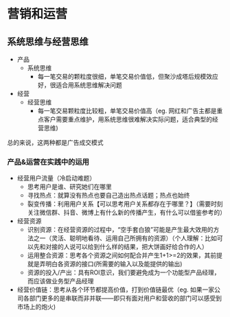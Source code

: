 # 营销和运营

## 系统思维与经营思维

* 产品
  * 系统思维
    * 每一笔交易的颗粒度很细，单笔交易价值低，但聚沙成塔后规模效应好，很适合用系统思维解决问题
* 经营
  * 经营思维
    * 每一笔交易颗粒度比较粗，单笔交易价值高（eg. 网红和广告主都是重点客户需要重点维护，用系统思维很难解决实际问题，适合典型的经营思维\)

总的来说，这两种都是广告成交模式

### 产品&运营在实践中的运用

* 经营用户流量（冷启动难题）
  * 思考用户是谁、研究她们在哪里
  * 寻找热点：就算没有热点也要自己造出热点话题；热点也始终
  * 裂变传播：利用用户关系【可以思考用户关系都存在于哪里？】（需要时刻关注微信群、抖音、微博上有什么新的传播产生，有什么可以借鉴参考的）
* 经营资源
  * 识别资源：在经营资源的过程中，“空手套白狼”可能是产生最大效用的方法之一（灵活、聪明地看待、运用自己所拥有的资源）（个人理解：比如可以先和对接的人说可以给到什么样的结果，把大饼画好给合作的人）
  * 运用整合资源：思考各个资源之间如何配合并产生1+1&gt;=2的效果，其前提就是弄明白各资源的接口\(所需要的输入以及能提供的输出\)
  * 资源的投入/产出：具有ROI意识，我们要避免成为一个功能型产品经理，而应该做业务型产品经理
* 经营价值链：思考从各个环节都提高价值，打到价值链最优（eg. 如果一家公司各部门更多的是串联而非并联——即只有面对用户和营收的部门可以感受到市场上的炮火\)

